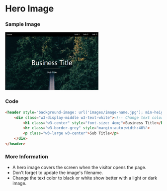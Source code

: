 # Hero Image
<!-- position: 3 -->

### Sample Image

![](https://raw.githubusercontent.com/GracefulForm/w3css-template-creator/refs/heads/master/pages/images/hero_banner.png)

### Code

```html
<header style="background-image: url('images/image-name.jpg'); min-height: 100%; background-position: center; background-size: cover;" class="bgimg w3-display-container"><!-- change image filename! -->
    <div class="w3-display-middle w3-text-white"><!-- Change text color to stand out from background! -->
        <h1 class="w3-center" style="font-size: 4em;">Business Title</h1>
        <hr class="w3-border-grey" style="margin:auto;width:40%">
        <p class="w3-large w3-center">Sub Title</p>
    </div>
</header>
```

### More Information

- A hero image covers the screen when the visitor opens the page.
- Don't forget to update the image's filename.
- Change the text color to black or white show better with a light or dark image.
